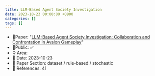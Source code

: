 ```yaml
---
title: LLM-Based Agent Society Investigation
date: 2023-10-23 00:00:00 +0800
categories: []
tags: []
---
```


- 📙Paper: "[LLM-Based Agent Society Investigation: Collaboration and Confrontation in Avalon Gameplay](https://www.semanticscholar.org/paper/LLM-Based-Agent-Society-Investigation%3A-and-in-Lan-Hu/ff406e2ab8fdcce6b051cad1ead794c928440f77)"
- 🔑Public: ✅
- ⚲ Area: 
- 📅 Date: 2023-10-23
- 🔎 Paper Section: dataset / rule-based / stochastic
- 📝 References: 41
